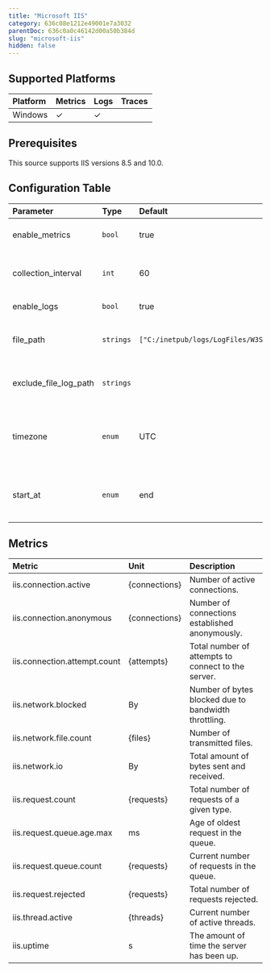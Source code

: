 ```yaml
---
title: "Microsoft IIS"
category: 636c08e1212e49001e7a3032
parentDoc: 636c0a0c46142d00a50b384d
slug: "microsoft-iis"
hidden: false
---
```

## Supported Platforms

| Platform | Metrics | Logs | Traces |
| :------- | :------ | :--- | :----- |
| Windows  | ✓       | ✓    |        |

## Prerequisites

This source supports IIS versions 8.5 and 10.0.

## Configuration Table

| Parameter             | Type      | Default                                        | Description                                                |
| :-------------------- | :-------- | :--------------------------------------------- | :--------------------------------------------------------- |
| enable_metrics        | `bool`    | true                                           | Enable to send metrics.                                    |
| collection_interval   | `int`     | 60                                             | How often (seconds) to scrape for metrics.                 |
| enable_logs           | `bool`    | true                                           | Enable to send logs.                                       |
| file_path             | `strings` | `["C:/inetpub/logs/LogFiles/W3SVC_/**/_.log"]` | File or directory paths to tail for logs.                  |
| exclude_file_log_path | `strings` |                                                | File or directory paths to exclude.                        |
| timezone              | `enum`    | UTC                                            | RFC3164 only. The timezone to use when parsing timestamps. |
| start_at              | `enum`    | end                                            | Start reading file from 'beginning' or 'end'.              |

## Metrics

| Metric                       | Unit          | Description                                          |
| :--------------------------- | :------------ | :--------------------------------------------------- |
| iis.connection.active        | {connections} | Number of active connections.                        |
| iis.connection.anonymous     | {connections} | Number of connections established anonymously.       |
| iis.connection.attempt.count | {attempts}    | Total number of attempts to connect to the server.   |
| iis.network.blocked          | By            | Number of bytes blocked due to bandwidth throttling. |
| iis.network.file.count       | {files}       | Number of transmitted files.                         |
| iis.network.io               | By            | Total amount of bytes sent and received.             |
| iis.request.count            | {requests}    | Total number of requests of a given type.            |
| iis.request.queue.age.max    | ms            | Age of oldest request in the queue.                  |
| iis.request.queue.count      | {requests}    | Current number of requests in the queue.             |
| iis.request.rejected         | {requests}    | Total number of requests rejected.                   |
| iis.thread.active            | {threads}     | Current number of active threads.                    |
| iis.uptime                   | s             | The amount of time the server has been up.           |
